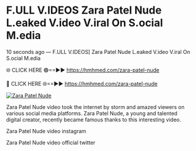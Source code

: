 # F.ULL V.IDEOS Zara Patel Nude L.eaked V.ideo V.iral On S.ocial M.edia

10 seconds ago — F.ULL V.IDEOS] Zara Patel Nude L.eaked V.ideo V.iral On S.ocial M.edia

🌐 CLICK HERE 🟢==►► https://hmhmed.com/zara-patel-nude

🔴 CLICK HERE 🌐==►► https://hmhmed.com/zara-patel-nude

[![Zara Patel Nude](https://i.imgur.com/dJHk4Zq.gif)](https://hmhmed.com/zara-patel-nude)

Zara Patel Nude video took the internet by storm and amazed viewers on various social media platforms. Zara Patel Nude, a young and talented digital creator, recently became famous thanks to this interesting video.

Zara Patel Nude video instagram

Zara Patel Nude video official twitter